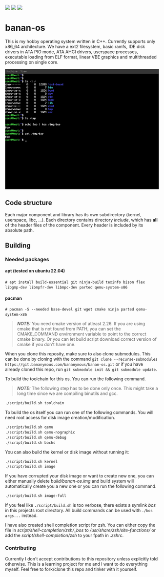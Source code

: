 [![](https://tokei.rs/b1/github/Bananymous/banan-os)](https://git.bananymous.com/Bananymous/banan-os)
[![](https://img.shields.io/github/commit-activity/m/Bananymous/banan-os)](https://git.bananymous.com/Bananymous/banan-os)
[![](https://img.shields.io/github/license/bananymous/banan-os)](https://git.bananymous.com/Bananymous/banan-os/src/branch/main/LICENSE)

# banan-os

This is my hobby operating system written in C++. Currently supports only x86\_64 architecture. We have a ext2 filesystem, basic ramfs, IDE disk drivers in ATA PIO mode, ATA AHCI drivers, userspace processes, executable loading from ELF format, linear VBE graphics and multithreaded processing on single core.

![screenshot from qemu running banan-os](assets/banan-os.png)

## Code structure

Each major component and library has its own subdirectory (kernel, userspace, libc, ...). Each directory contains directory *include*, which has **all** of the header files of the component. Every header is included by its absolute path.

## Building

### Needed packages

#### apt (tested on ubuntu 22.04)
```# apt install build-essential git ninja-build texinfo bison flex libgmp-dev libmpfr-dev libmpc-dev parted qemu-system-x86```

#### pacman
```# pacman -S --needed base-devel git wget cmake ninja parted qemu-system-x86```

> ***NOTE:*** You need cmake version of atleast 2.26. If you are using cmake that is not found from PATH, you can set the CMAKE\_COMMAND environment variable to point to the correct cmake binary. Or you can let build script download correct version of cmake if you don't have one.

When you clone this reposity, make sure to also clone submodules. This can be done by cloning with the command ```git clone --recurse-submodules https://git.bananymous.com/bananymous/banan-os.git``` or if you have already cloned this repo, run ```git submodule init && git submodule update```.

To build the toolchain for this os. You can run the following command.
> ***NOTE:*** The following step has to be done only once. This might take a long time since we are compiling binutils and gcc.
```sh
./script/build.sh toolchain
```

To build the os itself you can run one of the following commands. You will need root access for disk image creation/modification.
```sh
./script/build.sh qemu
./script/build.sh qemu-nographic
./script/build.sh qemu-debug
./script/build.sh bochs
```

You can also build the kernel or disk image without running it:
```sh
./script/build.sh kernel
./script/build.sh image
```

If you have corrupted your disk image or want to create new one, you can either manually delete *build/banan-os.img* and build system will automatically create you a new one or you can run the following command.
```sh
./script/build.sh image-full
```

If you feel like ```./script/build.sh``` is too verbose, there exists a symlink _bos_ in this projects root directory. All build commands can be used with ```./bos args...``` instead.

I have also created shell completion script for zsh. You can either copy the file in _script/shell-completion/zsh/\_bos_ to _/usr/share/zsh/site-functions/_ or add the _script/shell-completion/zsh_ to your fpath in _.zshrc_.

### Contributing

Currently I don't accept contributions to this repository unless explicitly told otherwise. This is a learning project for me and I want to do everything myself. Feel free to fork/clone this repo and tinker with it yourself.
